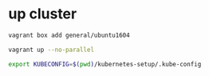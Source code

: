 # up cluster 
```sh
vagrant box add general/ubuntu1604
```
```sh
vagrant up --no-parallel
```
```sh
export KUBECONFIG=$(pwd)/kubernetes-setup/.kube-config
```